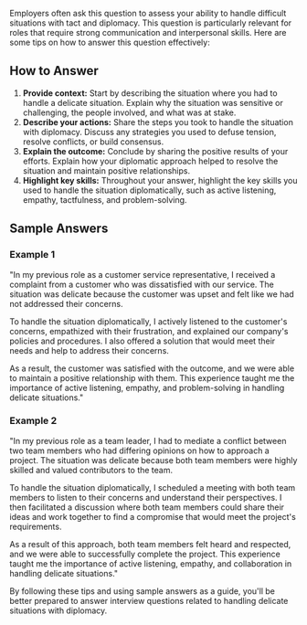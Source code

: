 
Employers often ask this question to assess your ability to handle difficult situations with tact and diplomacy. This question is particularly relevant for roles that require strong communication and interpersonal skills. Here are some tips on how to answer this question effectively:

How to Answer
-------------

1. **Provide context:** Start by describing the situation where you had to handle a delicate situation. Explain why the situation was sensitive or challenging, the people involved, and what was at stake.
2. **Describe your actions:** Share the steps you took to handle the situation with diplomacy. Discuss any strategies you used to defuse tension, resolve conflicts, or build consensus.
3. **Explain the outcome:** Conclude by sharing the positive results of your efforts. Explain how your diplomatic approach helped to resolve the situation and maintain positive relationships.
4. **Highlight key skills:** Throughout your answer, highlight the key skills you used to handle the situation diplomatically, such as active listening, empathy, tactfulness, and problem-solving.

Sample Answers
--------------

### Example 1

"In my previous role as a customer service representative, I received a complaint from a customer who was dissatisfied with our service. The situation was delicate because the customer was upset and felt like we had not addressed their concerns.

To handle the situation diplomatically, I actively listened to the customer's concerns, empathized with their frustration, and explained our company's policies and procedures. I also offered a solution that would meet their needs and help to address their concerns.

As a result, the customer was satisfied with the outcome, and we were able to maintain a positive relationship with them. This experience taught me the importance of active listening, empathy, and problem-solving in handling delicate situations."

### Example 2

"In my previous role as a team leader, I had to mediate a conflict between two team members who had differing opinions on how to approach a project. The situation was delicate because both team members were highly skilled and valued contributors to the team.

To handle the situation diplomatically, I scheduled a meeting with both team members to listen to their concerns and understand their perspectives. I then facilitated a discussion where both team members could share their ideas and work together to find a compromise that would meet the project's requirements.

As a result of this approach, both team members felt heard and respected, and we were able to successfully complete the project. This experience taught me the importance of active listening, empathy, and collaboration in handling delicate situations."

By following these tips and using sample answers as a guide, you'll be better prepared to answer interview questions related to handling delicate situations with diplomacy.
